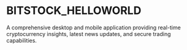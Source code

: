 # BITSTOCK_HELLOWORLD
A comprehensive desktop and mobile application providing real-time cryptocurrency insights, latest news updates, and secure trading capabilities.
